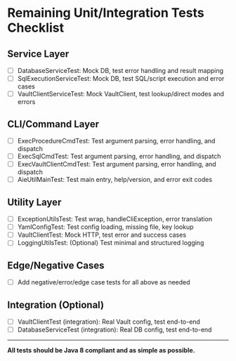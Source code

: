# Remaining Unit/Integration Tests Checklist

## Service Layer
- [ ] DatabaseServiceTest: Mock DB, test error handling and result mapping
- [ ] SqlExecutionServiceTest: Mock DB, test SQL/script execution and error cases
- [ ] VaultClientServiceTest: Mock VaultClient, test lookup/direct modes and errors

## CLI/Command Layer
- [ ] ExecProcedureCmdTest: Test argument parsing, error handling, and dispatch
- [ ] ExecSqlCmdTest: Test argument parsing, error handling, and dispatch
- [ ] ExecVaultClientCmdTest: Test argument parsing, error handling, and dispatch
- [ ] AieUtilMainTest: Test main entry, help/version, and error exit codes

## Utility Layer
- [ ] ExceptionUtilsTest: Test wrap, handleCliException, error translation
- [ ] YamlConfigTest: Test config loading, missing file, key lookup
- [ ] VaultClientTest: Mock HTTP, test error and success cases
- [ ] LoggingUtilsTest: (Optional) Test minimal and structured logging

## Edge/Negative Cases
- [ ] Add negative/error/edge case tests for all above as needed

## Integration (Optional)
- [ ] VaultClientTest (integration): Real Vault config, test end-to-end
- [ ] DatabaseServiceTest (integration): Real DB config, test end-to-end

---

**All tests should be Java 8 compliant and as simple as possible.** 